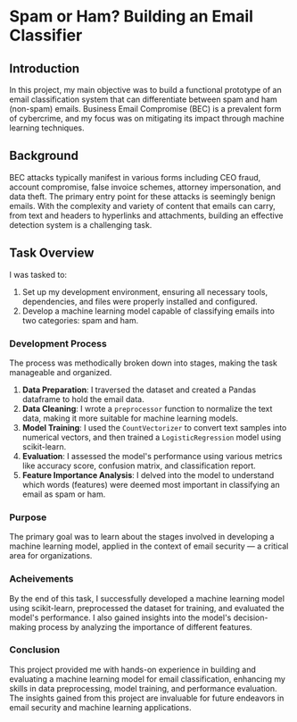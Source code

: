 # Spam or Ham? Building an Email Classifier

## Introduction
In this project, my main objective was to build a functional prototype of an email classification system that can differentiate between spam and ham (non-spam) emails. Business Email Compromise (BEC) is a prevalent form of cybercrime, and my focus was on mitigating its impact through machine learning techniques.

## Background
BEC attacks typically manifest in various forms including CEO fraud, account compromise, false invoice schemes, attorney impersonation, and data theft. The primary entry point for these attacks is seemingly benign emails. With the complexity and variety of content that emails can carry, from text and headers to hyperlinks and attachments, building an effective detection system is a challenging task.

## Task Overview
I was tasked to:

1. Set up my development environment, ensuring all necessary tools, dependencies, and files were properly installed and configured.
2. Develop a machine learning model capable of classifying emails into two categories: spam and ham.

### Development Process
The process was methodically broken down into stages, making the task manageable and organized. 

1. **Data Preparation**: I traversed the dataset and created a Pandas dataframe to hold the email data.
2. **Data Cleaning**: I wrote a `preprocessor` function to normalize the text data, making it more suitable for machine learning models.
3. **Model Training**: I used the `CountVectorizer` to convert text samples into numerical vectors, and then trained a `LogisticRegression` model using scikit-learn.
4. **Evaluation**: I assessed the model's performance using various metrics like accuracy score, confusion matrix, and classification report.
5. **Feature Importance Analysis**: I delved into the model to understand which words (features) were deemed most important in classifying an email as spam or ham.

### Purpose
The primary goal was to learn about the stages involved in developing a machine learning model, applied in the context of email security — a critical area for organizations.

### Acheivements
By the end of this task, I successfully developed a machine learning model using scikit-learn, preprocessed the dataset for training, and evaluated the model's performance. I also gained insights into the model's decision-making process by analyzing the importance of different features.

### Conclusion
This project provided me with hands-on experience in building and evaluating a machine learning model for email classification, enhancing my skills in data preprocessing, model training, and performance evaluation. The insights gained from this project are invaluable for future endeavors in email security and machine learning applications.
